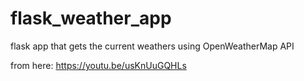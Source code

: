 # flask_weather_app
flask app that gets the current weathers using OpenWeatherMap API

from here: https://youtu.be/usKnUuGQHLs
